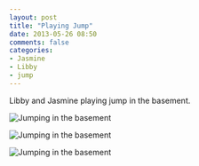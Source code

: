 ```yaml
---
layout: post
title: "Playing Jump"
date: 2013-05-26 08:50
comments: false
categories: 
- Jasmine
- Libby
- jump
---
```

Libby and Jasmine playing jump in the basement.

![Jumping in the basement](http://media.eick.us/media/photographs/2013/2013-02-23/Basement-Jump-2013-02-23-at-13-27-39.jpg)

![Jumping in the basement](http://media.eick.us/media/photographs/2013/2013-02-23/Basement-Jump-2013-02-23-at-13-28-15.jpg)

![Jumping in the basement](http://media.eick.us/media/photographs/2013/2013-02-23/Basement-Jump-2013-02-23-at-13-28-24.jpg)

